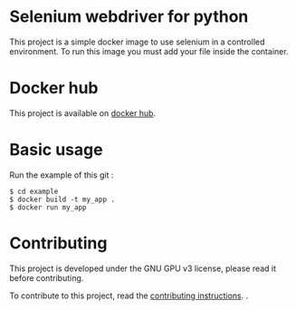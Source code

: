 # Selenium webdriver for python
This project is a simple docker image to use selenium in a controlled environment.
To run this image you must add your file inside the container.

# Docker hub
This project is available on [docker hub](https://hub.docker.com/r/quentinn42/seleniumpython).

# Basic usage
Run the example of this git :
```
$ cd example
$ docker build -t my_app .
$ docker run my_app
```

# Contributing
This project is developed under the GNU GPU v3 license, please read it before contributing.

To contribute to this project, read the [contributing instructions](CONTRIBUTING.md).
.